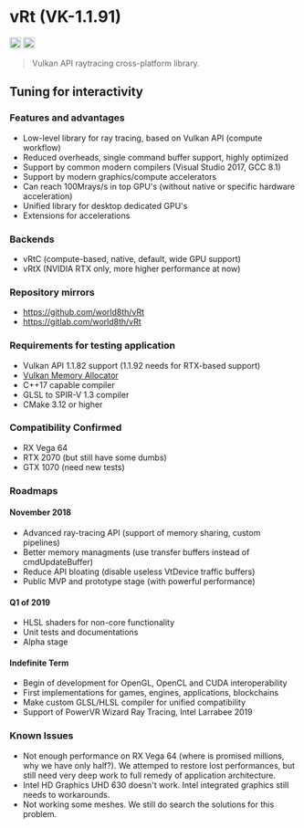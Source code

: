 # vRt (VK-1.1.91)

<a href="https://gitter.im/world8th/vRt?utm_source=badge&utm_medium=badge&utm_campaign=pr-badge&utm_content=badge" target="_blank" title="Gitter"><img src="https://badges.gitter.im/world8th/vRt.svg" alt="Gitter.RT" height="20px"/></a>
<a href="https://etherdonation.com/d?to=0xd9b022cdf82ee7eab9b17c7d85c3ba005e288383" target="_blank" title="Donate ETH"><img src="https://etherdonation.com/i/btn/donate-btn.png" alt="Donate.ETH" height="20px"/></a>

> Vulkan API raytracing cross-platform library.

## Tuning for interactivity

### Features and advantages

- Low-level library for ray tracing, based on Vulkan API (compute workflow)
- Reduced overheads, single command buffer support, highly optimized
- Support by common modern compilers (Visual Studio 2017, GCC 8.1)
- Support by modern graphics/compute accelerators
- Can reach 100Mrays/s in top GPU's (without native or specific hardware acceleration)
- Unified library for desktop dedicated GPU's
- Extensions for accelerations

### Backends

- vRtC (compute-based, native, default, wide GPU support)
- vRtX (NVIDIA RTX only, more higher performance at now)

### Repository mirrors

- https://github.com/world8th/vRt
- https://gitlab.com/world8th/vRt

### Requirements for testing application

- Vulkan API 1.1.82 support (1.1.92 needs for RTX-based support)
- [Vulkan Memory Allocator](https://github.com/GPUOpen-LibrariesAndSDKs/VulkanMemoryAllocator)
- C++17 capable compiler
- GLSL to SPIR-V 1.3 compiler
- CMake 3.12 or higher

### Compatibility Confirmed

- RX Vega 64
- RTX 2070 (but still have some dumbs)
- GTX 1070 (need new tests)

### Roadmaps

#### November 2018

- Advanced ray-tracing API (support of memory sharing, custom pipelines)
- Better memory managments (use transfer buffers instead of cmdUpdateBuffer)
- Reduce API bloating (disable useless VtDevice traffic buffers)
- Public MVP and prototype stage (with powerful performance)

#### Q1 of 2019

- HLSL shaders for non-core functionality
- Unit tests and documentations
- Alpha stage

#### Indefinite Term

- Begin of development for OpenGL, OpenCL and CUDA interoperability
- First implementations for games, engines, applications, blockchains
- Make custom GLSL/HLSL compiler for unified compatibility
- Support of PowerVR Wizard Ray Tracing, Intel Larrabee 2019

### Known Issues

- Not enough performance on RX Vega 64 (where is promised millions, why we have only half?). We attemped to restore lost performances, but still need very deep work to full remedy of application architecture.
- Intel HD Graphics UHD 630 doesn't work. Intel integrated graphics still needs to workarounds.
- Not working some meshes. We still do search the solutions for this problem.
